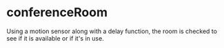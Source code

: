 # conferenceRoom
Using a motion sensor along with a delay function, the room is checked to see if it is available or if it's in use.

